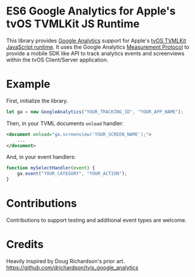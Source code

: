 # ES6 Google Analytics for Apple's tvOS TVMLKit JS Runtime
This library provides [Google Analytics](https://www.google.com/analytics/) support for Apple's
[tvOS TVMLKit JavaScript runtime](https://developer.apple.com/documentation/tvmljs).
It uses the Google Analytics
[Measurement Protocol](https://developers.google.com/analytics/devguides/collection/protocol/v1/)
to provide a mobile SDK like API to track analytics events and screenviews within the tvOS Client/Server application.


# Example

First, initialize the library.

```javascript
let ga = new GoogleAnalytics("YOUR_TRACKING_ID", "YOUR_APP_NAME");
```

Then, in your TVML documents `onload` handler:

```xml
<document onload="ga.screenview('YOUR_SCREEN_NAME');">
    ...
</document>
```

And, in your event handlers:

```javascript
function mySelectHandler(event) {
    ga.event("YOUR_CATEGORY", "YOUR_ACTION"); 
}
```

# Contributions
Contributions to support testing and additional event types are welcome.

# Credits
Heavily inspired by Doug Richardson's prior art. https://github.com/drichardson/tvjs_google_analytics

